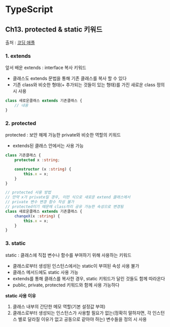 # TypeScript
## Ch13. protected & static 키워드
출처 : [코딩 애플](https://codingapple.com/unit/how-to-install-typescript-in-local-vue-react/?id=11721)

### 1. extends
앞서 배운 extends : interface 복사 키워드
- 클래스도 extends 문법을 통해 기존 클래스를 복사 할 수 있다
- 기존 class와 비슷한 형태(+ 추가되는 것들이 있는 형태)를 가진 새로운 class 정의 시 사용
```typescript
class 새로운클래스 extends 기존클래스 {
    // 내용
}
```

### 2. protected
protected : 보안 해제 가능한 private와 비슷한 역할의 키워드
- extends된 클래스 안에서는 사용 가능

```typescript
class 기존클래스 {
    protected x :string;

    constructor (x :string) {
        this.x = x;
    }
}

// protected 사용 방법
// 만약 x가 private일 경우, 이런 식으로 새로운 extend 클래스에서
// private 변수 변경 함수 작성 불가
// protected이기 때문에 class끼리 공유 가능한 속성으로 변경됨
class 새로운클래스 extends 기존클래스 {
    changeX(x :string) {
        this.x = x;
    }
}
```

### 3. static
static : 클래스에 직접 변수나 함수를 부여하기 위해 사용하는 키워드
- 클래스로부터 생성된 인스턴스에서는 static이 부여된 속성 사용 불가
- 클래스 메서드에도 static 사용 가능
- extends를 통해 클래스를 복사한 경우, static 키워드가 달린 것들도 함께 따라온다
- public, private, protected 키워드와 함께 사용 가능하다

**static 사용 이유**
1. 클래스 내부의 간단한 메모 역할(기본 설정값 부여)
2. 클래스로부터 생성되는 인스턴스가 사용할 필요가 없는(정확히 말하자면, 각 인스턴스 별로 달라질 이유가 없고 공동으로 같아야 하는) 변수들을 정의 시 사용

